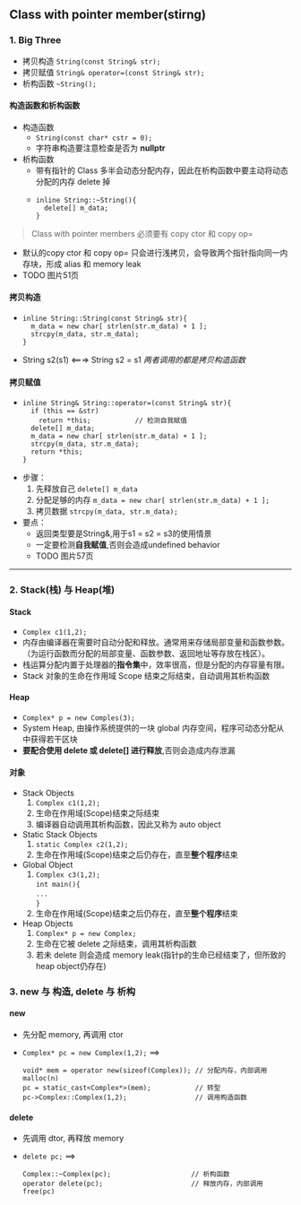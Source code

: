 ## Class with pointer member(stirng)
### 1. Big Three
- 拷贝构造 `String(const String& str);`
- 拷贝赋值 `String& operator=(const String& str);`
- 析构函数 `~String();`

#### 构造函数和析构函数
- 构造函数
  - `String(const char* cstr = 0);` 
  - 字符串构造要注意检查是否为 **nullptr**
- 析构函数
  - 带有指针的 Class 多半会动态分配内存，因此在析构函数中要主动将动态分配的内存 delete 掉
  - ```
    inline String::~String(){
      delete[] m_data;
    }
    ```
> Class with pointer members 必须要有 copy ctor 和 copy op=
- 默认的copy ctor 和 copy op= 只会进行浅拷贝，会导致两个指针指向同一内存块，形成 alias 和 memory leak
- TODO 图片51页

#### 拷贝构造
- ```
  inline String::String(const String& str){
    m_data = new char[ strlen(str.m_data) + 1 ];
    strcpy(m_data, str.m_data);
  }
  ```
- String s2(s1) <===> String s2 = s1  *两者调用的都是拷贝构造函数*

#### 拷贝赋值    
- ```
  inline String& String::operator=(const String& str){
    if (this == &str)
      return *this;           // 检测自我赋值
    delete[] m_data;
    m_data = new char[ strlen(str.m_data) + 1 ];
    strcpy(m_data, str.m_data);
    return *this;
  }
  ```
- 步骤：
  1. 先释放自己 `delete[] m_data`
  2. 分配足够的内存 `m_data = new char[ strlen(str.m_data) + 1 ];`
  3. 拷贝数据 `strcpy(m_data, str.m_data);`
- 要点：
  - 返回类型要是String&,用于s1 = s2 = s3的使用情景
  - 一定要检测**自我赋值**,否则会造成undefined behavior
  - TODO 图片57页

---
### 2. Stack(栈) 与 Heap(堆) 
#### Stack
- `Complex c1(1,2);`
- 内存由编译器在需要时自动分配和释放。通常用来存储局部变量和函数参数。（为运行函数而分配的局部变量、函数参数、返回地址等存放在栈区）。
- 栈运算分配内置于处理器的**指令集**中，效率很高，但是分配的内存容量有限。
- Stack 对象的生命在作用域 Scope 结束之际结束，自动调用其析构函数


#### Heap
- `Complex* p = new Comples(3);`
- System Heap, 由操作系统提供的一块 global 内存空间，程序可动态分配从中获得若干区块
- **要配合使用 delete 或 delete[] 进行释放**,否则会造成内存泄漏

#### 对象
- Stack Objects
  1. `Complex c1(1,2);` 
  2. 生命在作用域(Scope)结束之际结束
  3. 编译器自动调用其析构函数，因此又称为 auto object
- Static Stack Objects
  1. `static Complex c2(1,2);`
  2. 生命在作用域(Scope)结束之后仍存在，直至**整个程序**结束
- Global Object
  1. `Complex c3(1,2);` <br>
     `int main(){` <br>
      `...` <br>
     `}`  
  2. 生命在作用域(Scope)结束之后仍存在，直至**整个程序**结束
- Heap Objects
  1. `Complex* p = new Complex;`
  2. 生命在它被 delete 之际结束，调用其析构函数
  3. 若未 delete 则会造成 memory leak(指针p的生命已经结束了，但所致的heap object仍存在)

### 3. new 与 构造, delete 与 析构
#### new
- 先分配 memory, 再调用 ctor
- `Complex* pc = new Complex(1,2);` ==> 

  ```
  void* mem = operator new(sizeof(Complex)); // 分配内存，内部调用 malloc(n)
  pc = static_cast<Complex*>(mem);           // 转型
  pc->Complex::Complex(1,2);                 // 调用构造函数
  ```

#### delete
- 先调用 dtor, 再释放 memory
- `delete pc;` ==> 

  ```
  Complex::~Complex(pc);                    // 析构函数
  operator delete(pc);                      // 释放内存，内部调用 free(pc)
  ```


    
  